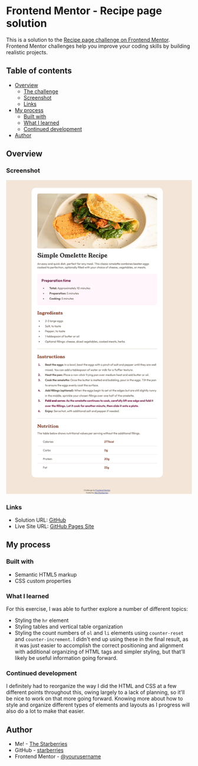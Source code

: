 # Frontend Mentor - Recipe page solution

This is a solution to the [Recipe page challenge on Frontend Mentor](https://www.frontendmentor.io/challenges/recipe-page-KiTsR8QQKm). Frontend Mentor challenges help you improve your coding skills by building realistic projects. 

## Table of contents

- [Overview](#overview)
  - [The challenge](#the-challenge)
  - [Screenshot](#screenshot)
  - [Links](#links)
- [My process](#my-process)
  - [Built with](#built-with)
  - [What I learned](#what-i-learned)
  - [Continued development](#continued-development)
- [Author](#author)

## Overview

### Screenshot

![Screenshot](./images/screenshot.png)

### Links

- Solution URL: [GitHub](https://github.com/starberries/recipes-page)
- Live Site URL: [GitHub Pages Site](https://starberries.github.io/recipe-pages/)

## My process

### Built with

- Semantic HTML5 markup
- CSS custom properties

### What I learned

For this exercise, I was able to further explore a number of different topics:
- Styling the `hr` element
- Styling tables and vertical table organization
- Styling the count numbers of `ol` and `li` elements using `counter-reset` and `counter-increment`. I didn't end up using these in the final result, as it was just easier to accomplish the correct positioning and alignment with additional organizing of HTML tags and simpler styling, but that'll likely be useful information going forward.

### Continued development

I definitely had to reorganize the way I did the HTML and CSS at a few different points throughout this, owing largely to a lack of planning, so it'll be nice to work on that more going forward. Knowing more about how to style and organize different types of elements and layouts as I progress will also do a lot to make that easier.

## Author

- Me! - [The Starberries](https://starberries.github.io/social-links-profile/)
- GitHub - [starberries](https://github.com/starberries)
- Frontend Mentor - [@yourusername](https://www.frontendmentor.io/profile/starberries)